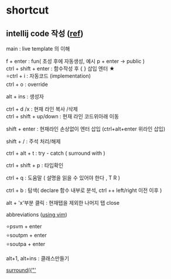 # shortcut

## intellij code 작성  ([ref](https://ifuwanna.tistory.com/241))
main                  : live template 의 이해     

f + enter : fun( 초성 후에 자동생성, 예시 p + enter -> public )  
ctrl + shift + enter     : 함수작성 후 { } 삽입 엔터 ★   
⭐ctrl + i : 자동코드 (implementation)  
ctrl + o : override  

alt + ins : 생성자  

ctrl + d /x              : 현재 라인 복사 /삭제   
ctrl + shift + up/down  : 현재 라인 코드위아래 이동  

shift + enter           : 현재라인 손상없이 엔터 삽입 (ctrl+alt+enter 위라인 삽입)

shift + /               : 주석 처리/해제
  
ctrl + alt + t         : try - catch ( surround with )

ctrl + shift + p : 타입확인

ctrl + q : 도움말 ( 설명을 읽을 수 있어야 한다 , T R )

ctrl + b : 탐색( declare 함수 내부로 분석, ctrl ++ left/right 이전 이후 )

alt + 'x'부분 클릭 : 현재탭을 제외한 나머지 탭 close  



 abbreviations ([using vim](https://stackoverflow.com/questions/44718146/vim-have-incorrect-cursor)) 

⭐psvm + enter  
⭐soutpm + enter  
⭐soutpa + enter  


alt+1, alt+ins : 클래스만들기



[surround({"'](https://www.jetbrains.com/idea/guide/tips/surround-with-brackets-quotes/)    



